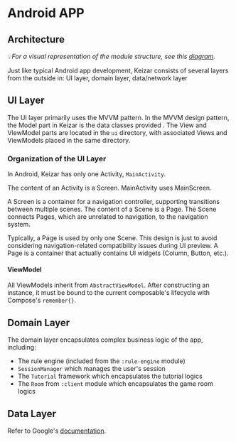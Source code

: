 # Android APP

## Architecture

💡*For a visual representation of the module structure, see
this [diagram](../.images/project-architecture.png).*

Just like typical Android app development, Keizar consists of several layers from the outside
in:
UI layer, domain layer, data/network layer

## UI Layer

The UI layer primarily uses the MVVM pattern. In the MVVM design pattern, the Model part in Keizar
is
the data classes provided . The View and ViewModel parts are located in the `ui`
directory, with associated Views and ViewModels placed in the same directory.

### Organization of the UI Layer

In Android, Keizar has only one Activity, `MainActivity`.

The content of an Activity is a Screen. MainActivity uses MainScreen.

A Screen is a container for a navigation controller, supporting transitions between multiple scenes.
The content of a Scene is a Page. The Scene connects Pages, which are unrelated to navigation, to
the navigation system.

Typically, a Page is used by only one Scene. This design is just to avoid considering
navigation-related compatibility issues during UI preview.
A Page is a container that actually contains UI widgets (Column, Button, etc.).

#### ViewModel

All ViewModels inherit from `AbstractViewModel`. After constructing an instance, it must be bound to
the current composable's lifecycle with Compose's `remember{}`.

## Domain Layer

The domain layer encapsulates complex business logic of the app, including:

- The rule engine (included from the `:rule-engine` module)
- `SessionManager` which manages the user's session
- The `Tutorial` framework which encapsulates the tutorial logics
- The `Room` from `:client` module which encapsulates the game room logics

## Data Layer

Refer to Google's [documentation](https://developer.android.com/topic/architecture/data-layer).
